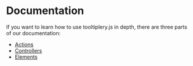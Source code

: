 # Documentation

If you want to learn how to use tooltiplery.js in depth, there are three parts of our documentation:

- [Actions](/main/action)
- [Controllers](/main/controller)
- [Elements](/main/element)
